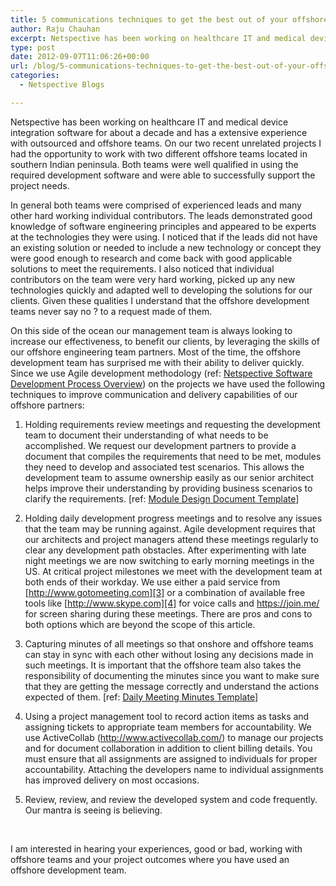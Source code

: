 ```yaml
---
title: 5 communications techniques to get the best out of your offshore development teams
author: Raju Chauhan
excerpt: Netspective has been working on healthcare IT and medical device integration software for about a decade and has a extensive experience with outsourced and offshore teams. On our two recent unrelated projects I had the opportunity to work with two different offshore teams located in southern Indian peninsula. Both teams were well qualified in using the required development software and were able to successfully support the project needs.
type: post
date: 2012-09-07T11:06:26+00:00
url: /blog/5-communications-techniques-to-get-the-best-out-of-your-offshore-development-teams/
categories:
  - Netspective Blogs

---
```

Netspective has been working on healthcare IT and medical device integration software for about a decade and has a extensive experience with outsourced and offshore teams. On our two recent unrelated projects I had the opportunity to work with two different offshore teams located in southern Indian peninsula. Both teams were well qualified in using the required development software and were able to successfully support the project needs.

In general both teams were comprised of experienced leads and many other hard working individual contributors. The leads demonstrated good knowledge of software engineering principles and appeared to be experts at the technologies they were using. I noticed that if the leads did not have an existing solution or needed to include a new technology or concept they were good enough to research and come back with good applicable solutions to meet the requirements. I also noticed that individual contributors on the team were very hard working, picked up any new technologies quickly and adapted well to developing the solutions for our clients. Given these qualities I understand that the offshore development teams never say no ? to a request made of them.

On this side of the ocean our management team is always looking to increase our effectiveness, to benefit our clients, by leveraging the skills of our offshore engineering team partners. Most of the time, the offshore development team has surprised me with their ability to deliver quickly. Since we use Agile development methodology (ref: [Netspective Software Development Process Overview](/pdf/Netspective-Software-Development-Process-Overview.pdf)) on the projects we have used the following techniques to improve communication and delivery capabilities of our offshore partners:

  1. Holding requirements review meetings and requesting the development team to document their understanding of what needs to be accomplished. We request our development partners to provide a document that compiles the requirements that need to be met, modules they need to develop and associated test scenarios. This allows the development team to assume ownership easily as our senior architect helps improve their understanding by providing business scenarios to clarify the requirements. [ref: <a href="/pdf/Module-Design-Document-Template.pdf" target="_blank">Module Design Document Template</a>]

  2. Holding daily development progress meetings and to resolve any issues that the team may be running against. Agile development requires that our architects and project managers attend these meetings regularly to clear any development path obstacles. After experimenting with late night meetings we are now switching to early morning meetings in the US. At critical project milestones we meet with the development team at both ends of their workday. We use either a paid service from [http://www.gotomeeting.com][3] or a combination of available free tools like [http://www.skype.com][4] for voice calls and <https://join.me/> for screen sharing during these meetings. There are pros and cons to both options which are beyond the scope of this article.

  3. Capturing minutes of all meetings so that onshore and offshore teams can stay in sync with each other without losing any decisions made in such meetings. It is important that the offshore team also takes the responsibility of documenting the minutes since you want to make sure that they are getting the message correctly and understand the actions expected of them. [ref: <a href="/pdf/Daily-Meeting-Minutes-Template.pdf" target="_blank">Daily Meeting Minutes Template</a>]

  4. Using a project management tool to record action items as tasks and assigning tickets to appropriate team members for accountability. We use ActiveCollab (<http://www.activecollab.com/>) to manage our projects and for document collaboration in addition to client billing details. You must ensure that all assignments are assigned to individuals for proper accountability. Attaching the developers name to individual assignments has improved delivery on most occasions.

  5. Review, review, and review the developed system and code frequently. Our mantra is seeing is believing.

&nbsp;

I am interested in hearing your experiences, good or bad, working with offshore teams and your project outcomes where you have used an offshore development team.


 [3]: http://www.gotomeeting.com/
 [4]: http://www.skype.com/